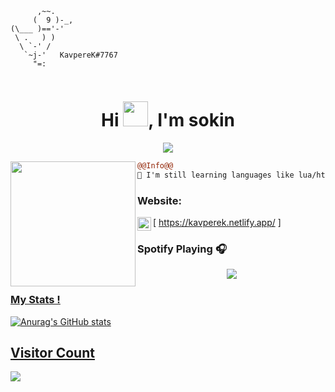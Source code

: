 ```
      ,~~.
     (  9 )-_,
(\___ )=='-'
 \ .   ) )
  \ `-' /
   `~j-'   KavpereK#7767
     "=:
                                                          
```
<h1 align="center">Hi <img src="https://sokin.eu/xd/syf/Hi.gif" width="40px" />, I'm sokin</h1>

<p align="center">
  <img src="https://readme-typing-svg.herokuapp.com/?center=true&vCenter=true&color=016EEA&width=500&lines=Welcome+|KavpereK.pl" />
</p>


<img align="left" height="200" src="https://media.giphy.com/media/ao9DUiTKH60XS/giphy.gif"/>

```diff
@@Info@@
🚀 I'm still learning languages like lua/html/css

```

### Website:

[<img align="left" alt="My discord" width="22px" src="https://cdn.jsdelivr.net/npm/simple-icons@v3/icons/discord.svg" /> https://kavperek.netlify.app/ ]
<br />

### Spotify Playing 🎧
<p align="center">
  <a href="https://andyruwruw.vercel.app/api/now-playing?open">
    <img src="https://andyruwruw.vercel.app/api/now-playing">


### My Stats !
![Anurag's GitHub stats](https://github-readme-stats.vercel.app/api?username=Kavperek7767&theme=cobalt&show_icons=true)


## Visitor Count
![](https://komarev.com/ghpvc/?username=Kavperek7767-github-username&color=dc143c)

<br />
